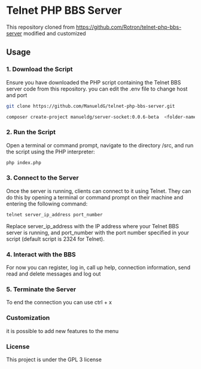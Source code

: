 # Telnet PHP BBS Server

This repository cloned from https://github.com/Rotron/telnet-php-bbs-server modified and customized

## Usage

### 1. Download the Script

Ensure you have downloaded the PHP script containing the Telnet BBS server code from this repository.
you can edit the .env file to change host and port

```bash
git clone https://github.com/ManueldG/telnet-php-bbs-server.git
```

```bash
composer create-project manueldg/server-socket:0.0.6-beta  <folder-name>
```

### 2. Run the Script

Open a terminal or command prompt, navigate to the directory /src, and run the script using the PHP interpreter:

```bash
php index.php
```

### 3. Connect to the Server
Once the server is running, clients can connect to it using Telnet. They can do this by opening a terminal or command prompt on their machine and entering the following command:

```bash
telnet server_ip_address port_number
```
Replace server_ip_address with the IP address where your Telnet BBS server is running, and port_number with the port number specified in your script (default script is 2324 for Telnet).

### 4. Interact with the BBS
For now you can register, log in, call up help, connection information, send read and delete messages and log out

### 5. Terminate the Server
To end the connection you can use ctrl + x

### Customization
it is possible to add new features to the menu

### License
This project is under the GPL 3 license
